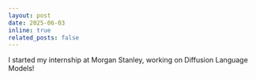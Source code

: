 ```yaml
---
layout: post
date: 2025-06-03
inline: true
related_posts: false
---
```


I started my internship at Morgan Stanley, working on Diffusion Language Models!
